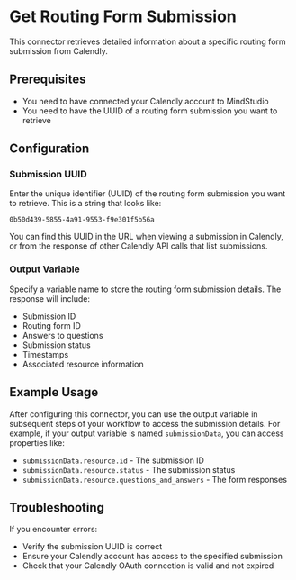 # Get Routing Form Submission

This connector retrieves detailed information about a specific routing form submission from Calendly.

## Prerequisites

- You need to have connected your Calendly account to MindStudio
- You need to have the UUID of a routing form submission you want to retrieve

## Configuration

### Submission UUID

Enter the unique identifier (UUID) of the routing form submission you want to retrieve. This is a string that looks like:

```
0b50d439-5855-4a91-9553-f9e301f5b56a
```

You can find this UUID in the URL when viewing a submission in Calendly, or from the response of other Calendly API calls that list submissions.

### Output Variable

Specify a variable name to store the routing form submission details. The response will include:

- Submission ID
- Routing form ID
- Answers to questions
- Submission status
- Timestamps
- Associated resource information

## Example Usage

After configuring this connector, you can use the output variable in subsequent steps of your workflow to access the submission details. For example, if your output variable is named `submissionData`, you can access properties like:

- `submissionData.resource.id` - The submission ID
- `submissionData.resource.status` - The submission status
- `submissionData.resource.questions_and_answers` - The form responses

## Troubleshooting

If you encounter errors:
- Verify the submission UUID is correct
- Ensure your Calendly account has access to the specified submission
- Check that your Calendly OAuth connection is valid and not expired